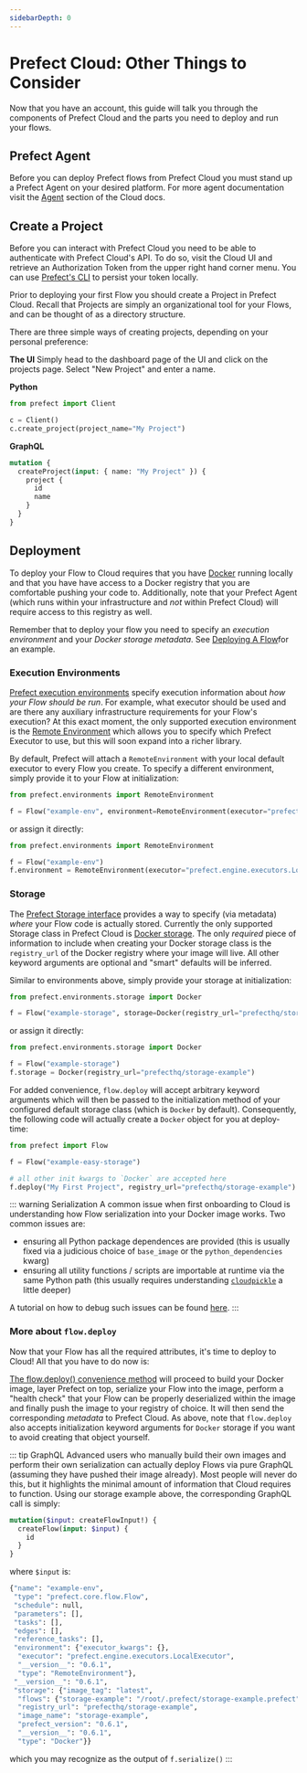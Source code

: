 ```yaml
---
sidebarDepth: 0
---
```


# Prefect Cloud: Other Things to Consider

Now that you have an account, this guide will talk you through the components of Prefect Cloud and the parts you need to deploy and run your flows.

## Prefect Agent

Before you can deploy Prefect flows from Prefect Cloud you must stand up a Prefect Agent on your desired platform. For more agent documentation visit the [Agent](agent/overview.html) section of the Cloud docs.

## Create a Project

Before you can interact with Prefect Cloud you need to be able to authenticate with Prefect Cloud's API. To do so, visit the Cloud UI and retrieve an Authorization Token from the upper right hand corner menu. You can use [Prefect's CLI](https://docs.prefect.io/core/concepts/cli.html#auth) to persist your token locally.

Prior to deploying your first Flow you should create a Project in Prefect Cloud. Recall that Projects are simply an organizational tool for your Flows, and can be thought of as a directory structure.

There are three simple ways of creating projects, depending on your personal preference:

**The UI**
Simply head to the dashboard page of the UI and click on the projects page. Select "New Project" and enter a name.

**Python**

```python
from prefect import Client

c = Client()
c.create_project(project_name="My Project")
```

**GraphQL**

```graphql
mutation {
  createProject(input: { name: "My Project" }) {
    project {
      id
      name
    }
  }
}
```

## Deployment

To deploy your Flow to Cloud requires that you have [Docker](https://www.docker.com/) running locally and that you have have access to a Docker registry that you are comfortable pushing your code to. Additionally, note that your Prefect Agent (which runs within your infrastructure and _not_ within Prefect Cloud) will require access to this registry as well.

Remember that to deploy your flow you need to specify an _execution environment_ and your _Docker storage metadata_. See [Deploying A Flow](https://docs.prefect.io/cloud/flow-deploy.html#dockerize-your-flow)for an example.

### Execution Environments

[Prefect execution environments](https://docs.prefect.io/api/unreleased/environments/execution.html) specify execution information about _how your Flow should be run_. For example, what executor should be used and are there any auxiliary infrastructure requirements for your Flow's execution? At this exact moment, the only supported execution environment is the [Remote Environment](https://docs.prefect.io/api/unreleased/environments/execution.html#remoteenvironment) which allows you to specify which Prefect Executor to use, but this will soon expand into a richer library.

By default, Prefect will attach a `RemoteEnvironment` with your local default executor to every Flow you create. To specify a different environment, simply provide it to your Flow at initialization:

```python
from prefect.environments import RemoteEnvironment

f = Flow("example-env", environment=RemoteEnvironment(executor="prefect.engine.executors.LocalExecutor"))
```

or assign it directly:

```python
from prefect.environments import RemoteEnvironment

f = Flow("example-env")
f.environment = RemoteEnvironment(executor="prefect.engine.executors.LocalExecutor")
```

### Storage

The [Prefect Storage interface](https://docs.prefect.io/api/unreleased/environments/storage.html#docker) provides a way to specify (via metadata) _where_ your Flow code is actually stored. Currently the only supported Storage class in Prefect Cloud is [Docker storage](https://docs.prefect.io/api/unreleased/environments/storage.html#docker). The only _required_ piece of information to include when creating your Docker storage class is the `registry_url` of the Docker registry where your image will live. All other keyword arguments are optional and "smart" defaults will be inferred.

Similar to environments above, simply provide your storage at initialization:

```python
from prefect.environments.storage import Docker

f = Flow("example-storage", storage=Docker(registry_url="prefecthq/storage-example"))
```

or assign it directly:

```python
from prefect.environments.storage import Docker

f = Flow("example-storage")
f.storage = Docker(registry_url="prefecthq/storage-example")
```

For added convenience, `flow.deploy` will accept arbitrary keyword arguments which will then be passed to the initialization method of your configured default storage class (which is `Docker` by default). Consequently, the following code will actually create a `Docker` object for you at deploy-time:

```python
from prefect import Flow

f = Flow("example-easy-storage")

# all other init kwargs to `Docker` are accepted here
f.deploy("My First Project", registry_url="prefecthq/storage-example")
```

::: warning Serialization
A common issue when first onboarding to Cloud is understanding how Flow serialization into your Docker image works. Two common issues are:

- ensuring all Python package dependences are provided (this is usually fixed via a judicious choice of `base_image` or the `python_dependencies` kwarg)
- ensuring all utility functions / scripts are importable at runtime via the same Python path (this usually requires understanding [`cloudpickle`](https://github.com/cloudpipe/cloudpickle) a little deeper)

A tutorial on how to debug such issues can be found [here](https://docs.prefect.io/core/tutorials/local-debugging.html#locally-check-your-flow-s-docker-storage).
:::

### More about `flow.deploy`

Now that your Flow has all the required attributes, it's time to deploy to Cloud! All that you have to do now is:

[The flow.deploy() convenience method](https://docs.prefect.io/api/unreleased/core/flow.html#prefect-core-flow-flow-deploy) will proceed to build your Docker image, layer Prefect on top, serialize your Flow into the image, perform a "health check" that your Flow can be properly deserialized within the image and finally push the image to your registry of choice. It will then send the corresponding _metadata_ to Prefect Cloud. As above, note that `flow.deploy` also accepts initialization keyword arguments for `Docker` storage if you want to avoid creating that object yourself.

::: tip GraphQL
Advanced users who manually build their own images and perform their own serialization can actually deploy Flows via pure GraphQL (assuming they have pushed their image already). Most people will never do this, but it highlights the minimal amount of information that Cloud requires to function. Using our storage example above, the corresponding GraphQL call is simply:

```graphql
mutation($input: createFlowInput!) {
  createFlow(input: $input) {
    id
  }
}
```

where `$input` is:

```python
{"name": "example-env",
 "type": "prefect.core.flow.Flow",
 "schedule": null,
 "parameters": [],
 "tasks": [],
 "edges": [],
 "reference_tasks": [],
 "environment": {"executor_kwargs": {},
  "executor": "prefect.engine.executors.LocalExecutor",
  "__version__": "0.6.1",
  "type": "RemoteEnvironment"},
 "__version__": "0.6.1",
 "storage": {"image_tag": "latest",
  "flows": {"storage-example": "/root/.prefect/storage-example.prefect"},
  "registry_url": "prefecthq/storage-example",
  "image_name": "storage-example",
  "prefect_version": "0.6.1",
  "__version__": "0.6.1",
  "type": "Docker"}}
```

which you may recognize as the output of `f.serialize()`
:::
